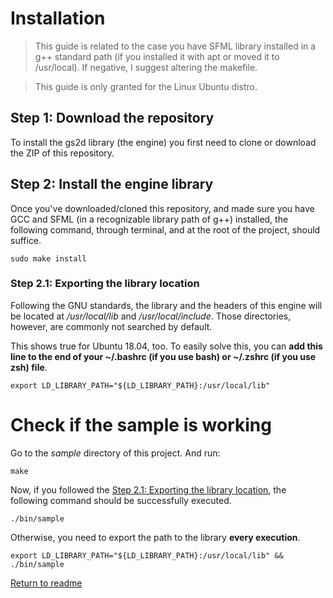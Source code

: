 # Installation

> This guide is related to the case you have SFML library installed in a
g++ standard path (if you installed it with apt or moved it to /usr/local).
If negative, I suggest altering the makefile.

> This guide is only granted for the Linux Ubuntu distro.

## Step 1: Download the repository
To install the gs2d library (the engine) you first need to clone or download the
ZIP of this repository.

## Step 2: Install the engine library

Once you've downloaded/cloned this repository, and made sure you have GCC and
SFML (in a recognizable library path of g++) installed, the following command,
through terminal, and at the root of the project, should suffice.

```
sudo make install
```

### Step 2.1: Exporting the library location

Following the GNU standards, the library and the headers of this engine will be
located at */usr/local/lib* and */usr/local/include*. Those directories,
however, are commonly not searched by default.

This shows true for Ubuntu 18.04, too. To easily solve this, you can
**add this line to the end of your ~/.bashrc (if you use bash) or ~/.zshrc
(if you use zsh) file**.

```
export LD_LIBRARY_PATH="${LD_LIBRARY_PATH}:/usr/local/lib"
```

# Check if the sample is working

Go to the *sample* directory of this project. And run:

```
make
```

Now, if you followed the [Step 2.1: Exporting the library location](https://github.com/murilobnt/gs2d_engine/blob/master/.github/installation.md#step-21-exporting-the-library-location),
the following command should be successfully executed.

```
./bin/sample
```

Otherwise, you need to export the path to the library **every execution**.

```
export LD_LIBRARY_PATH="${LD_LIBRARY_PATH}:/usr/local/lib" && ./bin/sample
```

[Return to readme](https://github.com/murilobnt/gs2d_engine#installation)
